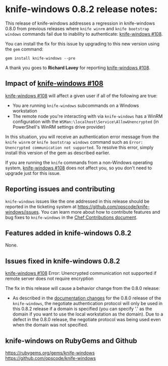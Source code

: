 <!---
This file is reset every time a new release is done. The contents of this file are for the currently unreleased version.

Example Note:

## Example Heading
Details about the thing that changed that needs to get included in the Release Notes in markdown.
-->
# knife-windows 0.8.2 release notes:
This release of knife-windows addresses a regression in knife-windows 0.8.0
from previous releases where `knife winrm` and `knife bootstrap windows`
commands fail due to inability to authenticate:
[knife-windows #108](https://github.com/opscode/knife-windows/issues/108). 

You can install the fix for this issue by upgrading to this new version using
the `gem` command:

    gem install knife-windows --pre

A thank you goes to **Richard Lavey** for reporting [knife-windows #108](https://github.com/opscode/knife-windows/issues/108).

## Impact of [knife-windows #108](https://github.com/opscode/knife-windows/issues/108)

[knife-windows #108](https://github.com/opscode/knife-windows/issues/108) will affect a given user if all of the following are true:

* You are running `knife-windows` subcommands on a Windows workstation
* The remote node you're interacting with via `knife-windows` has a WinRM
  configuration with the `WSMan:\localhost\Service\AllowUnencrypted` (in
  PowerShell's WinRM settings drive provider)
  
In this situation, you will receive an authentication error message from
the `knife winrm` or `knife bootstrap windows` command such as
`Error: Unencrypted communication not supported`. To resolve this error,
simply install this version of the gem as described earlier.

If you are running the `knife` commands from a non-Windows operating system,
[knife-windows #108](https://github.com/opscode/knife-windows/issues/108) does
not affect you, so you don't need to upgrade just for this issue.

## Reporting issues and contributing

`knife-windows` issues like the one addressed in this release should be
reported in the ticketing system at https://github.com/opscode/knife-windows/issues. You can learn more about how to contribute features and bug fixes to `knife-windows` in the [Chef Contributions document](http://docs.opscode.com/community_contributions.html).

## Features added in knife-windows 0.8.2
None.

## Issues fixed in knife-windows 0.8.2
[knife-windows #108](https://github.com/opscode/knife-windows/issues/108) Error: Unencrypted communication not supported if remote server does not require encryption

The fix in this release will cause a behavior change from the 0.8.0 release:

* As described in the [documentation changes](https://github.com/opscode/knife-windows/blob/0.8.0/DOC_CHANGES.md) for the 0.8.0 release of the `knife-windows`, the negotiate authentication
  protocol will only be used in this 0.8.2 release if a domain is specified (you can specify '.' as
  the domain if you want to use the local workstation as the domain). Due to a
  defect in the 0.8.0 release, the negotiate protocol was being used even when
  the domain was not specified.

## knife-windows on RubyGems and Github
https://rubygems.org/gems/knife-windows
https://github.com/opscode/knife-windows

